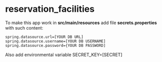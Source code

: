 # reservation_facilities
To make this app work in **src/main/resources** add file **secrets.properties** with such content:

```
spring.datasource.url=[YOUR DB URL]
spring.datasource.username=[YOUR DB USERNAME]
spring.datasource.password={YOUR DB PASSWORD]
```
Also add environmental variable SECRET_KEY=[SECRET]
